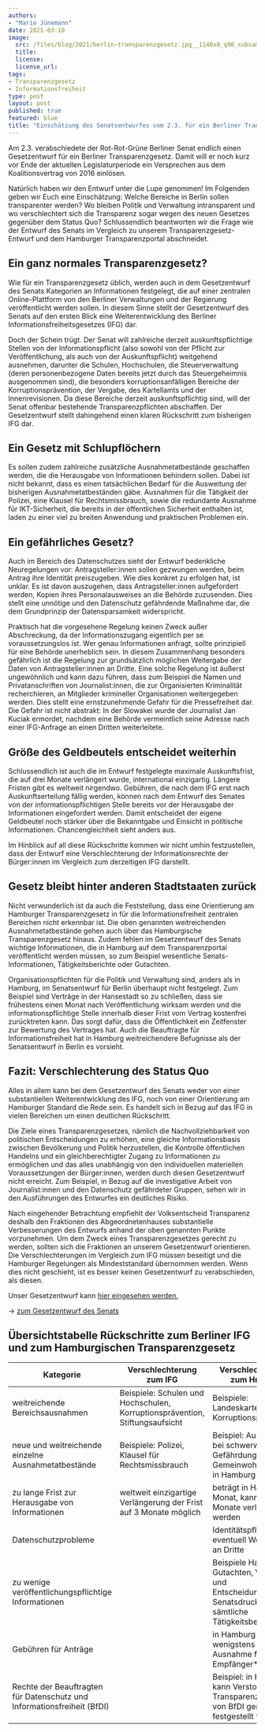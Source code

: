 ```yaml
---
authors:
- "Marie Jünemann"
date: 2021-03-10
image:
  src: /files/blog/2021/berlin-transparenzgesetz.jpg__1140x0_q90_subsampling-2.jpg
  title:
  license: 
  license_url: 
tags:
- Transparenzgesetz
- Informationsfreiheit
type: post
layout: post
published: true
featured: blue
title: "Einschätzung des Senatsentwurfes vom 2.3. für ein Berliner Transparenzgesetz"
---
```

Am 2.3. verabschiedete der Rot-Rot-Grüne Berliner Senat endlich einen Gesetzentwurf für ein Berliner Transparenzgesetz. Damit will er noch kurz vor Ende der aktuellen Legislaturperiode ein Versprechen aus dem Koalitionsvertrag von 2016 einlösen.

Natürlich haben wir den Entwurf unter die Lupe genommen! Im Folgenden geben wir Euch eine Einschätzung: Welche Bereiche in Berlin sollen transparenter werden? Wo bleiben Politik und Verwaltung  intransparent und wo verschlechtert sich die Transparenz sogar wegen des neuen Gesetzes gegenüber dem Status Quo? Schlussendlich beantworten wir die Frage wie der Entwurf des Senats im Vergleich zu unserem Transparenzgesetz-Entwurf und dem Hamburger Transparenzportal abschneidet.

## Ein ganz normales Transparenzgesetz?
Wie für ein Transparenzgesetz üblich, werden auch in dem Gesetzentwurf des Senats Kategorien an Informationen festgelegt, die auf einer zentralen Online-Plattform von den Berliner Verwaltungen und der Regierung veröffentlicht werden sollen. In diesem Sinne stellt der Gesetzentwurf des Senats auf den ersten Blick eine Weiterentwicklung des Berliner Informationsfreiheitsgesetzes (IFG) dar.

Doch der Schein trügt. Der Senat will zahlreiche derzeit auskunftspflichtige Stellen von der Informationspflicht (also sowohl von der Pflicht zur Veröffentlichung, als auch von der Auskunftspflicht) weitgehend ausnehmen, darunter die Schulen, Hochschulen, die Steuerverwaltung (deren personenbezogene Daten bereits jetzt durch das Steuergeheimnis ausgenommen sind), die besonders korruptionsanfälligen Bereiche der Korruptionsprävention, der Vergabe, des Kartellamts und der Innenrevisionen. Da diese Bereiche derzeit auskunftspflichtig sind, will der Senat offenbar bestehende Transparenzpflichten abschaffen. Der Gesetzentwurf stellt dahingehend einen klaren Rückschritt zum bisherigen IFG dar.

## Ein Gesetz mit Schlupflöchern
Es sollen zudem zahlreiche zusätzliche Ausnahmetatbestände geschaffen werden, die die Herausgabe von Informationen behindern sollen. Dabei ist nicht bekannt, dass es einen tatsächlichen Bedarf für die Ausweitung der bisherigen Ausnahmetatbeständen gäbe. Ausnahmen für die Tätigkeit der Polizei, eine Klausel für Rechtsmissbrauch, sowie die redundante Ausnahme für IKT-Sicherheit, die bereits in der öffentlichen Sicherheit enthalten ist, laden zu einer viel zu breiten Anwendung und praktischen Problemen ein.

## Ein gefährliches Gesetz?

Auch im Bereich des Datenschutzes sieht der Entwurf bedenkliche Neuregelungen vor: Antragsteller:innen sollen gezwungen werden, beim Antrag ihre Identität preiszugeben. Wie dies konkret zu erfolgen hat, ist unklar. Es ist davon auszugehen, dass Antragsteller:innen aufgefordert werden, Kopien ihres Personalausweises an die Behörde zuzusenden. Dies stellt eine unnötige und den Datenschutz gefährdende Maßnahme dar, die dem Grundprinzip der Datensparsamkeit widerspricht.

Praktisch hat die vorgesehene Regelung keinen Zweck außer Abschreckung, da der Informationszugang eigentlich per se voraussetzungslos ist. Wer genau Informationen anfragt, sollte prinzipiell für eine Behörde unerheblich sein. In diesem Zusammenhang besonders gefährlich ist die Regelung zur grundsätzlich möglichen Weitergabe der Daten von Antragsteller:innen an Dritte. Eine solche Regelung ist äußerst ungewöhnlich und kann dazu führen, dass zum Beispiel  die Namen und Privatanschriften von Journalist:innen, die zur Organisierten Kriminalität recherchieren, an Mitglieder krimineller Organisationen weitergegeben werden. Dies stellt eine ernstzunehmende Gefahr für die Pressefreiheit dar. Die Gefahr ist nicht abstrakt: In der Slowakei wurde der Journalist Jan Kuciak ermordet, nachdem eine Behörde vermeintlich seine Adresse nach einer IFG-Anfrage an einen Dritten weiterleitete.

## Größe des Geldbeutels entscheidet weiterhin
Schlussendlich ist auch die im Entwurf festgelegte maximale Auskunftsfrist, die auf drei Monate verlängert wurde, international einzigartig. Längere Fristen gibt es weltweit nirgendwo. Gebühren, die nach dem IFG erst nach Auskunftserteilung fällig werden, können nach dem Entwurf des Senates von der informationspflichtigen Stelle bereits vor der Herausgabe der Informationen eingefordert werden. Damit entscheidet der eigene Geldbeutel noch stärker über die Bekanntgabe und Einsicht in politische Informationen. Chancengleichheit sieht anders aus.

Im Hinblick auf all diese Rückschritte kommen wir nicht umhin festzustellen, dass der Entwurf eine Verschlechterung der Informationsrechte der Bürger:innen im Vergleich zum derzeitigen IFG darstellt.

## Gesetz bleibt hinter anderen Stadtstaaten zurück

Nicht verwunderlich ist da auch die Feststellung, dass eine Orientierung am Hamburger Transparenzgesetz in für die Informationsfreiheit zentralen Bereichen nicht erkennbar ist. Die oben genannten weitreichenden Ausnahmetatbestände gehen auch über das Hamburgische Transparenzgesetz hinaus.  Zudem fehlen im Gesetzentwurf des Senats wichtige Informationen, die in Hamburg auf dem Transparenzportal veröffentlicht werden müssen, so zum Beispiel wesentliche Senats-Informationen, Tätigkeitsberichte oder Gutachten.

Organisationspflichten für die Politik und Verwaltung sind, anders als in Hamburg, im Senatsentwurf für Berlin überhaupt nicht festgelegt. Zum Beispiel sind Verträge in der Hansestadt so zu schließen, dass sie frühestens einen Monat nach Veröffentlichung wirksam werden und die informationspflichtige Stelle innerhalb dieser Frist vom Vertrag kostenfrei zurücktreten kann. Das sorgt dafür, dass die Öffentlichkeit ein Zeitfenster zur Bewertung des Vertrages hat. Auch die Beauftragte für Informationsfreiheit hat in Hamburg weitreichendere Befugnisse als der Senatsentwurf in Berlin es vorsieht.

## Fazit: Verschlechterung des Status Quo 

Alles in allem kann bei dem Gesetzentwurf des Senats weder von einer substantiellen Weiterentwicklung des IFG, noch von einer Orientierung am Hamburger Standard die Rede sein. Es handelt sich in Bezug auf das IFG in vielen Bereichen um einen deutlichen Rückschritt.

Die Ziele eines Transparenzgesetzes, nämlich die Nachvollziehbarkeit von politischen Entscheidungen zu erhöhen, eine gleiche Informationsbasis zwischen Bevölkerung und Politik herzustellen, die Kontrolle öffentlichen Handelns und ein gleichberechtigter Zugang zu Informationen zu ermöglichen und das alles unabhängig von den individuellen materiellen Voraussetzungen der Bürger:innen, werden durch diesen Gesetzentwurf nicht erreicht. Zum Beispiel, in Bezug auf die investigative Arbeit von Journalist:innen und den Datenschutz gefährdeter Gruppen, sehen wir in den Ausführungen des Entwurfes ein deutliches Risiko.

Nach eingehender Betrachtung empfiehlt der Volksentscheid Transparenz deshalb den Fraktionen des Abgeordnetenhauses substantielle Verbesserungen des Entwurfs anhand der oben genannten Punkte vorzunehmen. Um dem Zweck eines Transparenzgesetzes gerecht zu werden, sollten sich die Fraktionen an unserem Gesetzentwurf orientieren. Die Verschlechterungen im Vergleich zum IFG müssen beseitigt und die Hamburger Regelungen als Mindeststandard übernommen werden. Wenn dies nicht geschieht, ist es besser keinen Gesetzentwurf zu verabschieden, als diesen.

Unser Gesetzentwurf kann <a href="https://volksentscheid-transparenz.de/documents/BerlTG-E.pdf">hier eingesehen werden.</a>

→ <a href="https://www.parlament-berlin.de/ados/18/IIIPlen/vorgang/d18-3458.pdf">zum Gesetzentwurf des Senats</a>

## Übersichtstabelle Rückschritte zum Berliner IFG und zum Hamburgischen Transparenzgesetz

| **Kategorie**                                                           | **Verschlechterung zum IFG**                                                 | **Verschlechterung zum HmbTG**                                                                               |
|-------------------------------------------------------------------------|------------------------------------------------------------------------------|--------------------------------------------------------------------------------------------------------------|
| weitreichende Bereichsausnahmen                                         | Beispiele: Schulen und Hochschulen, Korruptionsprävention, Stiftungsaufsicht | Beispiele: Landeskartellamt, Korruptionsprävention                                                           |
| neue und weitreichende einzelne  Ausnahmetatbestände                    | Beispiele: Polizei, Klausel für Rechtsmissbrauch                             | Beispiel: Ausnahme bei schwerwiegender Gefährdung des Gemeinwohls gibt es in Hamburg nicht                   |
| zu lange Frist zur Herausgabe von Informationen                         | weltweit einzigartige Verlängerung der Frist auf 3 Monate möglich            | beträgt in Hamburg 1 Monat, kann auf 2 Monate verlängert werden                                              |
| Datenschutzprobleme                                                     |                                                                              | Identitätspflicht und eventuell Weitergabe an Dritte                                                         |
| zu wenige veröffentlichungspflichtige Informationen                     |                                                                              | Beispiele Hamburg: Gutachten, Vorblatt und Entscheidungssatz Senatsdrucksachen, sämtliche Tätigkeitsberichte |
| Gebühren für Anträge                                                    |                                                                              | in Hamburg wenigstens Ausnahme für ALG II Empfänger*innen                                                    |
| Rechte der Beauftragten für Datenschutz und Informationsfreiheit (BfDI) |                                                                              | Beispiel: in Hamburg kann Verstoß gegen Transparenzgesetz von BfDI gerichtlich festgestellt werden           |


